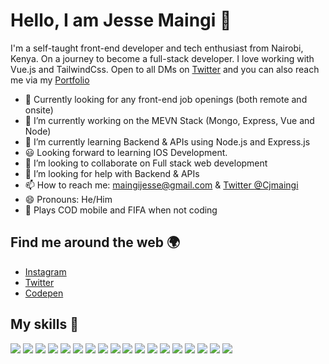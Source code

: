 # Hello, I am Jesse Maingi 👋

I'm a self-taught front-end developer and tech enthusiast from Nairobi, Kenya. On a journey to become a full-stack developer. I love working with Vue.js and TailwindCss. Open to all DMs on [Twitter](https://twitter.com/Cjmaingi) and you can also reach me via my [Portfolio](https://maingijesse.github.io/)

- 💬 Currently looking for any front-end job openings (both remote and onsite)
- 🔭 I’m currently working on the MEVN Stack (Mongo, Express, Vue and Node)
- 🌱 I’m currently learning Backend & APIs using Node.js and Express.js
- 😃 Looking forward to learning IOS Development.
- 👯 I’m looking to collaborate on Full stack web development
- 🤔 I’m looking for help with Backend & APIs
- 📫 How to reach me: [maingijesse@gmail.com](mailto:maingijesse@gmail.com) & [Twitter @Cjmaingi](https://twitter.com/Cjmaingi)
- 😄 Pronouns: He/Him
- 🏐 Plays COD mobile and FIFA when not coding

## Find me around the web 🌍

- [Instagram](https://www.instagram.com/jessemaingi)
- [Twitter](https://twitter.com/Cjmaingi)
- [Codepen](https://codepen.io/JesseMukonza)

## My skills 🚀

![](https://img.shields.io/badge/HTML5-E34F26?style=for-the-badge&logo=html5&logoColor=white)
![](https://img.shields.io/badge/CSS3-1572B6?style=for-the-badge&logo=css3&logoColor=white)
![](https://img.shields.io/badge/Sass-CC6699?style=for-the-badge&logo=sass&logoColor=white)
![](https://img.shields.io/badge/Bootstrap-563D7C?style=for-the-badge&logo=bootstrap&logoColor=white)
![](https://img.shields.io/badge/Tailwind_CSS-38B2AC?style=for-the-badge&logo=tailwind-css&logoColor=white)
![](https://img.shields.io/badge/green%20sock-88CE02?style=for-the-badge&logo=greensock&logoColor=white)
![](https://img.shields.io/badge/JavaScript-F7DF1E?style=for-the-badge&logo=javascript&logoColor=black)
![](https://img.shields.io/badge/jQuery-0769AD?style=for-the-badge&logo=jquery&logoColor=white)
![](https://img.shields.io/badge/Vue.js-35495E?style=for-the-badge&logo=vue.js&logoColor=4FC08D)
![](https://img.shields.io/badge/Nuxt-black?style=for-the-badge&logo=nuxt.js&logoColor=white)
![](https://img.shields.io/badge/Vuetify-1867C0?style=for-the-badge&logo=vuetify&logoColor=AEDDFF)
![](https://img.shields.io/badge/Markdown-000000?style=for-the-badge&logo=markdown&logoColor=white)
![](https://img.shields.io/badge/-GraphQL-E10098?style=for-the-badge&logo=graphql&logoColor=white)
![](https://img.shields.io/badge/Node.js-43853D?style=for-the-badge&logo=node.js&logoColor=white)
![](https://img.shields.io/badge/Express.js-404D59?style=for-the-badge)
![](https://img.shields.io/badge/Netlify-00C7B7?style=for-the-badge&logo=netlify&logoColor=white)
![](https://img.shields.io/badge/MongoDB-4EA94B?style=for-the-badge&logo=mongodb&logoColor=white)
![](https://img.shields.io/badge/yarn-%232C8EBB.svg?style=for-the-badge&logo=yarn&logoColor=white)
